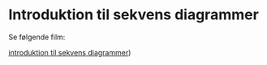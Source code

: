 # Introduktion til sekvens diagrammer

Se følgende film:  

[introduktion til sekvens diagrammer](https://youtu.be/pCK6prSq8aw?feature=shared))
